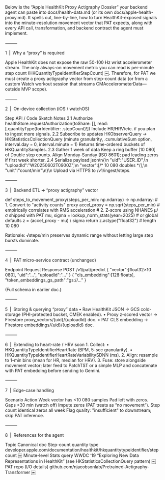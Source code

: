 Below is the “Apple HealthKit Proxy Actigraphy Dossier” your backend agent can paste into docs/health-data.md (or its own docs/apple-health-proxy.md).
It spells out, line-by-line, how to turn HealthKit-exposed signals into the minute-resolution movement vector that PAT expects, along with every API call, transformation, and backend contract the agent must implement.

⸻

1 | Why a “proxy” is required

Apple HealthKit does not expose the raw 50-100 Hz wrist accelerometer stream. The only always-on movement metric you can read is per-minute step count (HKQuantityTypeIdentifierStepCount)  ￼.
Therefore, for PAT we must create a proxy actigraphy vector from step-count data (or from a custom Watch workout session that streams CMAccelerometerData—outside MVP scope).

⸻

2 | On-device collection (iOS / watchOS)

Step	API / Code Sketch	Notes
2.1 Authorize	healthStore.requestAuthorization(toShare: [], read: [.quantityType(forIdentifier: .stepCount)!])	Include HR/HRV/etc. if you plan to ingest more signals.
2.2 Subscribe to updates	HKObserverQuery → HKStatisticsCollectionQuery (minute granularity, .cumulativeSum option, interval.day = 0, interval.minute = 1)	Returns time-ordered buckets of HKQuantitySamples.
2.3 Gather 1 week of data	Keep a ring buffer [10 080] of Double step counts.	Align Monday-Sunday (ISO 8601); pad leading zeros if first week shorter.
2.4 Serialize payload	json\n{\n "uid":"USER_ID",\n "uploadId":"W20250602T0900Z",\n "vector":[/* 10 080 doubles */],\n "unit":"count/min"\n}\n	Upload via HTTPS to /v1/ingest/steps.


⸻

3 | Backend ETL  ➜  “proxy actigraphy” vector

def steps_to_movement_proxy(steps_per_min: np.ndarray) -> np.ndarray:
    # 1. Convert to "activity counts" proxy
    accel_proxy = np.sqrt(steps_per_min)        # empirically correlates with RMS acceleration
    # 2. Z-score using NHANES μ/σ shipped with PAT
    mu, sigma = lookup_norm_stats(year=2025)    # or global defaults
    z = (accel_proxy - mu) / sigma
    return z.astype("float32")                  # length 10 080

Rationale: √steps/min preserves dynamic range without letting large step bursts dominate.

⸻

4 | PAT micro-service contract (unchanged)

Endpoint	Request	Response
POST /v1/pat/predict	{ "vector":[float32×10 080], "uid":"...", "uploadId":"..." }	{ "cls_embedding":[128 floats], "token_embeddings_gs_path":"gs://..." }

(Full schema in earlier doc.)

⸻

5 | Storing & querying “proxy” data
	•	Raw HealthKit JSON → GCS cold-storage (PHI-protected bucket, CMEK enabled).
	•	Proxy z-scored vector → Firestore proxy_vectors/{uid}/{uploadId} doc.
	•	PAT CLS embedding → Firestore embeddings/{uid}/{uploadId} doc.

⸻

6 | Extending to heart-rate / HRV soon
	1.	Collect:
	•	HKQuantityTypeIdentifierHeartRate (BPM, 5-sec granularity).
	•	HKQuantityTypeIdentifierHeartRateVariabilitySDNN (ms).
	2.	Align: resample to 1-min bins (mean for HR, median for HRV).
	3.	Fuse: store alongside movement vector; later feed to PatchTST or a simple MLP and concatenate with PAT embedding before sending to Gemini.

⸻

7 | Edge-case handling

Scenario	Action
Week vector has <10 080 samples	Pad left with zeros.
Gaps >30 min (watch off)	Impute zeros (PAT treats as “no movement”).
Step count identical zeros all week	Flag quality: "insufficient" to downstream; skip PAT inference.


⸻

8 | References for the agent

Topic	Canonical doc
Step-count quantity type	developer.apple.com/documentation/healthkit/hkquantitytypeidentifier/stepcount  ￼
Minute-level Stats query	WWDC ‘19 “Exploring New Data Representations in HealthKit” (see HKStatisticsCollectionQuery pattern)  ￼
PAT repo (I/O details)	github.com/njacobsonlab/Pretrained-Actigraphy-Transformer  ￼
